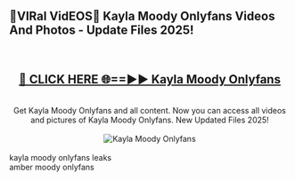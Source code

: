 <h2>🔴VIRal VidEOS🔴 Kayla Moody Onlyfans Videos And Photos - Update Files 2025!</h2>
<br>
<div align="center">
<h2><a href="https://virallinks.top/odZfE0" rel="nofollow">🔴 CLICK HERE 🌐==►► Kayla Moody Onlyfans</a></h2>
<br>
Get Kayla Moody Onlyfans and all content. Now you can access all videos and pictures of Kayla Moody Onlyfans. New Updated Files 2025!
<br>
<br>
<a href="https://virallinks.top/odZfE0" rel="nofollow" data-target="animated-image.originalLink"><img src="https://i.imgur.com/dJHk4Zq.gif)" alt="Kayla Moody Onlyfans" style="max-width: 100%; display: inline-block;" data-target="animated-image.originalImage"></a>
</div>
<br>
kayla moody onlyfans leaks<br>
amber moody onlyfans